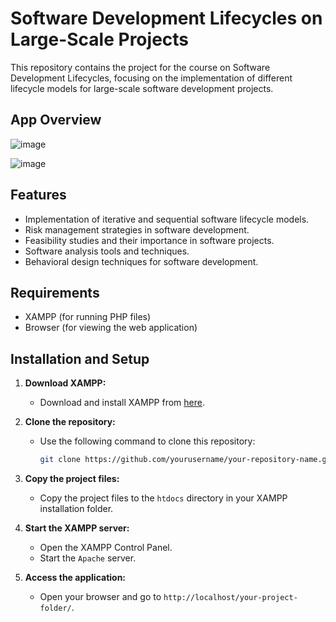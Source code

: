 # Software Development Lifecycles on Large-Scale Projects

This repository contains the project for the course on Software Development Lifecycles, focusing on the implementation of different lifecycle models for large-scale software development projects.

## App Overview

![image](https://github.com/user-attachments/assets/9c826639-b612-4083-9997-94f15beeea82)

![image](https://github.com/user-attachments/assets/7b24b4bf-0060-4418-8771-01913d3c7253)



## Features

- Implementation of iterative and sequential software lifecycle models.
- Risk management strategies in software development.
- Feasibility studies and their importance in software projects.
- Software analysis tools and techniques.
- Behavioral design techniques for software development.

## Requirements

- XAMPP (for running PHP files)
- Browser (for viewing the web application)

## Installation and Setup

1. **Download XAMPP:**
   - Download and install XAMPP from [here](https://www.apachefriends.org/index.html).

2. **Clone the repository:**
   - Use the following command to clone this repository:
     ```bash
     git clone https://github.com/yourusername/your-repository-name.git](https://github.com/BalaMuralikodeeswaran/Software-Development-Lifecycles-on-Large-Scale-Projects
     ```

3. **Copy the project files:**
   - Copy the project files to the `htdocs` directory in your XAMPP installation folder.

4. **Start the XAMPP server:**
   - Open the XAMPP Control Panel.
   - Start the `Apache` server.

5. **Access the application:**
   - Open your browser and go to `http://localhost/your-project-folder/`.


